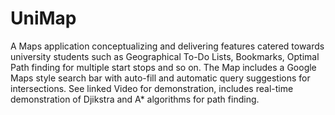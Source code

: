 # UniMap

A Maps application conceptualizing and delivering features catered towards university students such as Geographical To-Do Lists, Bookmarks, Optimal Path finding for multiple start stops and so on. The Map includes a Google Maps style search bar with auto-fill and automatic query suggestions for intersections. See linked Video for demonstration, includes real-time demonstration of Djikstra and A* algorithms for path finding.
